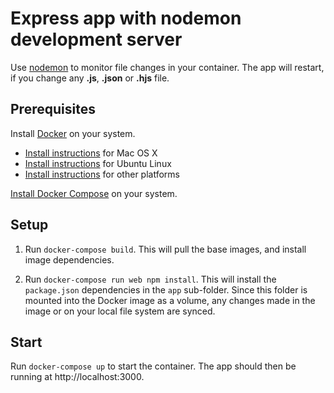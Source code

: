 # Express app with nodemon development server

Use [nodemon](https://www.npmjs.com/package/nodemon) to monitor file changes in your container. The app will restart, if you change any **.js**, **.json** or **.hjs** file.

## Prerequisites

Install [Docker](https://www.docker.com/) on your system.

* [Install instructions](https://docs.docker.com/installation/mac/) for Mac OS X
* [Install instructions](https://docs.docker.com/installation/ubuntulinux/) for Ubuntu Linux
* [Install instructions](https://docs.docker.com/installation/) for other platforms

[Install Docker Compose](https://docs.docker.com/compose/install/) on your system.

## Setup

1. Run `docker-compose build`. This will pull the base images, and install image dependencies.

2. Run `docker-compose run web npm install`. This will install the `package.json` dependencies in the `app` sub-folder. Since this folder is mounted into the Docker image as a volume, any changes made in the image or on your local file system are synced.

## Start

Run `docker-compose up` to start the container. The app should then be running at http://localhost:3000.
